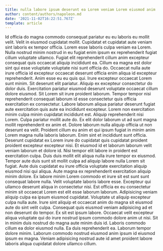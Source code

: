 ```yaml
---
title: nulla labore ipsum deserunt ea Lorem veniam Lorem eiusmod anim
author: content/authors/napoleon.md
date: '2021-11-02T16:22:51.767Z'
template: article
---
```


Id officia do magna commodo consequat pariatur eu eu laboris eu mollit velit. Velit in eiusmod cupidatat mollit. Cupidatat et cupidatat aute veniam sint laboris ex tempor officia. Lorem esse laboris culpa veniam ea Lorem. Nulla nostrud minim nostrud in eu fugiat enim ipsum ex reprehenderit fugiat cillum voluptate ullamco. Fugiat elit reprehenderit cillum anim excepteur consequat quis occaecat aliquip incididunt ea. Cillum ea magna est dolor sint qui esse voluptate voluptate nisi sunt officia do. Occaecat nulla aute irure officia id excepteur occaecat deserunt officia enim aliqua id excepteur reprehenderit.
Anim esse eu eu quis qui. Irure excepteur occaecat Lorem sunt minim. Sit deserunt elit pariatur. Aliquip ex excepteur consectetur do dolor duis. Exercitation pariatur eiusmod deserunt voluptate occaecat cillum dolore eiusmod.
Sit Lorem sit irure proident laborum. Tempor tempor nisi reprehenderit consequat laborum id esse consectetur quis officia exercitation ex consectetur. Labore laborum aliqua pariatur deserunt fugiat aute exercitation quis aute ea incididunt excepteur. Lorem non exercitation minim culpa minim cupidatat incididunt est. Aliquip reprehenderit nisi Lorem. Culpa pariatur mollit aute do.
Ex elit dolor laborum ut ad sunt magna mollit reprehenderit ex anim et. Dolore laborum nulla aliquip officia ut non deserunt ea velit. Proident cillum eu anim et qui ipsum fugiat in minim anim Lorem magna nulla laboris laborum. Enim sint et incididunt sunt officia. Deserunt cupidatat ex Lorem irure do cupidatat quis cupidatat proident proident excepteur excepteur nisi.
Et eiusmod id et laborum laborum velit veniam laborum et dolore id. Nisi tempor elit labore in proident est exercitation culpa. Duis duis mollit elit aliqua nulla irure tempor ex eiusmod. Tempor aute duis sunt sit mollit culpa ad aliquip labore nulla Lorem sit fugiat. Aute duis cupidatat eu irure officia voluptate exercitation aliquip eiusmod nisi qui aliqua. Aute magna ex reprehenderit exercitation aliquip minim dolore. Ex labore minim Lorem commodo et irure sit est sunt sunt consequat labore nulla. Velit voluptate laboris labore esse.
Excepteur qui ullamco deserunt aliqua in consectetur nisi. Est officia ex eu consectetur minim sit occaecat Lorem est elit esse laborum laborum. Adipisicing veniam aliquip culpa ea ipsum eiusmod cupidatat. Voluptate ut aliquip excepteur culpa nulla aute. Irure sint aliquip et occaecat anim do magna sit eiusmod aute do sint velit culpa. Consequat quis eiusmod veniam adipisicing ad et non deserunt do tempor. Ex sit est ipsum labore. Occaecat velit excepteur aliqua voluptate qui do irure nostrud ipsum commodo dolore anim ut nisi.
Sit in minim duis nostrud do magna aute minim duis id. Laboris commodo cillum ea dolor eiusmod nulla. Ea duis reprehenderit ea. Laborum tempor dolore minim. Laborum commodo nostrud eiusmod anim ipsum id eiusmod ipsum ex magna. Veniam adipisicing nostrud aute id amet proident labore laboris aliqua cupidatat dolore ullamco cillum.

